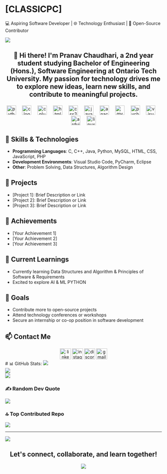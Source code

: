# [CLASSICPC]

💻 Aspiring Software Developer | 🌐 Technology Enthusiast | 🚀 Open-Source Contributor



<img src='https://user-images.githubusercontent.com/74038190/226190894-18e959ba-d458-4a94-ac44-790190f2a947.gif' >


<h2 align="center">👋 Hi there! I'm Pranav Chaudhari, a 2nd year student studying Bachelor of Engineering (Hons.), Software Engineering at Ontario Tech University. My passion for technology drives me to explore new ideas, learn new skills, and contribute to meaningful projects.</h2>



###

<div align="center">
  <img src="https://cdn.jsdelivr.net/gh/devicons/devicon/icons/python/python-original.svg" height="30" alt="python logo"  />
  <img width="12" />
  <img src="https://cdn.jsdelivr.net/gh/devicons/devicon/icons/c/c-original.svg" height="30" alt="c logo"  />
  <img width="12" />
  <img src="https://cdn.jsdelivr.net/gh/devicons/devicon/icons/cplusplus/cplusplus-original.svg" height="30" alt="cplusplus logo"  />
  <img width="12" />
  <img src="https://cdn.jsdelivr.net/gh/devicons/devicon/icons/html5/html5-original.svg" height="30" alt="html5 logo"  />
  <img width="12" />
  <img src="https://cdn.jsdelivr.net/gh/devicons/devicon/icons/css3/css3-original.svg" height="30" alt="css3 logo"  />
  <img width="12" />
  <img src="https://cdn.jsdelivr.net/gh/devicons/devicon/icons/javascript/javascript-original.svg" height="30" alt="javascript logo"  />
  <img width="12" />
  <img src="https://cdn.jsdelivr.net/gh/devicons/devicon/icons/anaconda/anaconda-original.svg" height="30" alt="anaconda logo"  />
  <img width="12" />
  <img src="https://cdn.jsdelivr.net/gh/devicons/devicon/icons/mysql/mysql-original.svg" height="30" alt="mysql logo"  />
  <img width="12" />
  <img src="https://cdn.jsdelivr.net/gh/devicons/devicon/icons/pycharm/pycharm-original.svg" height="30" alt="pycharm logo"  />
  <img width="12" />
  <img src="https://cdn.jsdelivr.net/gh/devicons/devicon/icons/visualstudio/visualstudio-plain.svg" height="30" alt="visualstudio logo"  />
  <img width="12" />
  <img src="https://cdn.jsdelivr.net/gh/devicons/devicon/icons/arduino/arduino-original.svg" height="30" alt="arduino logo"  />
  <img width="12" />
  <img src="https://cdn.jsdelivr.net/gh/devicons/devicon/icons/linux/linux-original.svg" height="30" alt="linux logo"  />
 
</div>







## 🔧 Skills & Technologies

- **Programming Languages**: C, C++, Java, Python, MySQL, HTML, CSS, JavaScript, PHP
- **Development Environments**: Visual Studio Code, PyCharm, Eclipse
- **Other**: Problem Solving, Data Structures, Algorithm Design

## 💼 Projects

- [Project 1]: Brief Description or Link
- [Project 2]: Brief Description or Link
- [Project 3]: Brief Description or Link

## 🌟 Achievements

- [Your Achievement 1]
- [Your Achievement 2]
- [Your Achievement 3]

## 🌱 Current Learnings

- Currently learning Data Structures and Algorithm & Principles of Software & Requirements
- Excited to explore AI & ML PYTHON

## 🚀 Goals

- Contribute more to open-source projects
- Attend technology conferences or workshops
- Secure an internship or co-op position in software development

## 📫 Contact Me

<div align="center">
  <a href="https://www.linkedin.com/in/pranav-chaudhari-366a76248/"><img src="https://img.shields.io/static/v1?message=LinkedIn&logo=linkedin&label=&color=0077B5&logoColor=white&labelColor=&style=for-the-badge" height="35" alt="linkedin logo"  /></a>
  <a href="https://www.instagram.com/_classic_pc_/"><img src="https://img.shields.io/static/v1?message=Instagram&logo=instagram&label=&color=E4405F&logoColor=white&labelColor=&style=for-the-badge" height="35" alt="instagram logo"  /></a>
  <a href="https://discordapp.com/users/753993400730255360"><img src="https://img.shields.io/static/v1?message=Discord&logo=discord&label=&color=7289DA&logoColor=white&labelColor=&style=for-the-badge" height="35" alt="discord logo"  /></a>
  <a href="mailto:pranavc2004@gmail.com"><img src="https://img.shields.io/static/v1?message=Gmail&logo=gmail&label=&color=D14836&logoColor=white&labelColor=&style=for-the-badge" height="35" alt="gmail logo"  /></a>
</div>
# 📊 GitHub Stats:
<img src="https://github-readme-stats.vercel.app/api?username=classicpc&theme=dark&hide_border=false&include_all_commits=false&count_private=false"><br/>
<img src="https://github-readme-streak-stats.herokuapp.com/?user=classicpc&theme=dark&hide_border=false"><br/>
<img src="https://github-readme-stats.vercel.app/api/top-langs/?username=classicpc&theme=dark&hide_border=false&include_all_commits=false&count_private=false&layout=compact">

### ✍️ Random Dev Quote
![](https://quotes-github-readme.vercel.app/api?type=horizontal&theme=radical)

### 🔝 Top Contributed Repo
![](https://github-contributor-stats.vercel.app/api?username=classicpc&limit=5&theme=dark&combine_all_yearly_contributions=true)

---
[![](https://visitcount.itsvg.in/api?id=classicpc&icon=0&color=0)](https://visitcount.itsvg.in)

<!-- Proudly created with GPRM ( https://gprm.itsvg.in ) -->
<h2 align="center">Let's connect, collaborate, and learn together!</h2>
<p align="center">
<img src='https://user-images.githubusercontent.com/74038190/212284158-e840e285-664b-44d7-b79b-e264b5e54825.gif' >
</p>
<!---
classicpc/classicpc is a ✨ special ✨ repository because its `README.md` (this file) appears on your GitHub profile.
You can click the Preview link to take a look at your changes.
--->
